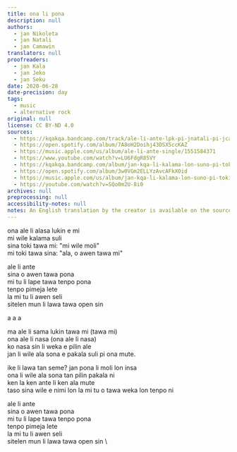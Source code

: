 ```yaml
---
title: ona li pona
description: null
authors:
  - jan Nikoleta
  - jan Natali
  - jan Camawin
translators: null
proofreaders:
  - jan Kala
  - jan Jeko
  - jan Seku
date: 2020-06-28
date-precision: day
tags:
  - music
  - alternative rock
original: null
license: CC BY-ND 4.0
sources:
  - https://kqakqa.bandcamp.com/track/ale-li-ante-lpk-pi-jnatali-pi-jcamawin
  - https://open.spotify.com/album/7A8oH2Doihj43DSX5ccKAZ
  - https://music.apple.com/us/album/ale-li-ante-single/1551584371
  - https://www.youtube.com/watch?v=LU6FdgR85VY
  - https://kqakqa.bandcamp.com/album/jan-kqa-li-kalama-lon-suno-pi-toki-pona-lon-tenpo-sike-nanpa-2023
  - https://open.spotify.com/album/3w0VGm2ELLYzAvcAFkXOid
  - https://music.apple.com/us/album/jan-kqa-li-kalama-lon-suno-pi-toki-pona-lon-tenpo-sike/1703886265
  - https://youtube.com/watch?v=SQo0m2U-8i0
archives: null
preprocessing: null
accessibility-notes: null
notes: An English translation by the creator is available on the sources
---
```


ona ale li alasa lukin e mi  \
mi wile kalama suli  \
sina toki tawa mi: "mi wile moli"  \
mi toki tawa sina: "ala, o awen tawa mi"

ale li ante  \
sina o awen tawa pona  \
mi tu li lape tawa tenpo pona  \
tenpo pimeja lete  \
la mi tu li awen seli  \
sitelen mun li lawa tawa open sin

a a a

ma ale li sama lukin tawa mi (tawa mi)  \
ona ale li nasa (ona ale li nasa)  \
ko nasa sin li weka e pilin ale  \
jan li wile ala sona e pakala suli pi ona mute.

ike li lawa tan seme? jan pona li moli lon insa  \
ona li wile ala sona tan pilin pakala ni  \
ken la ken ante li ken ala mute  \
taso sina wile e nimi lon la mi tu o tawa weka lon tenpo ni

ale li ante  \
sina o awen tawa pona  \
mi tu li lape tawa tenpo pona  \
tenpo pimeja lete  \
la mi tu li awen seli  \
sitelen mun li lawa tawa open sin   \
